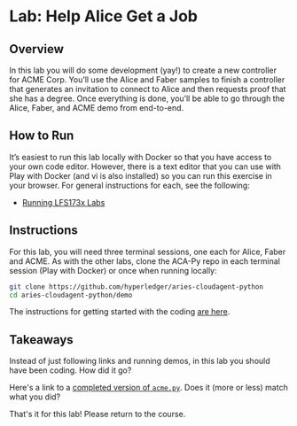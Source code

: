 # Lab: Help Alice Get a Job

## Overview

In this lab you will do some development (yay!) to create a new controller for ACME Corp. You’ll use the Alice and Faber samples to finish a controller that generates an invitation to connect to Alice and then requests proof that she has a degree. Once everything is done, you’ll be able to go through the Alice, Faber, and ACME demo from end-to-end.

## How to Run

It’s easiest to run this lab locally with Docker so that you have access to your own code editor. However, there is a text editor that you can use with Play with Docker (and vi is also installed) so you can run this exercise in your browser. For general instructions for each, see the following:

* [Running LFS173x Labs](RunningLabs.md)

## Instructions

For this lab, you will need three terminal sessions, one each for Alice, Faber and ACME. As with the other labs, clone the ACA-Py repo in each terminal session (Play with Docker) or once when running locally:

``` bash
git clone https://github.com/hyperledger/aries-cloudagent-python
cd aries-cloudagent-python/demo

```

The instructions for getting started with the coding [are here](https://github.com/hyperledger/aries-cloudagent-python/blob/main/demo/AcmeDemoWorkshop.md).

## Takeaways

Instead of just following links and running demos, in this lab you should have been coding. How did it go?

Here's a link to a [completed version of `acme.py`](https://github.com/hyperledger/aries-cloudagent-python/blob/acme_workshop/demo/runners/acme.py). Does it (more or less) match what you did?

That's it for this lab! Please return to the course.
